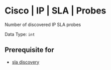 # Cisco | IP | SLA | Probes

Number of discovered IP SLA probes

Data Type: `int`

## Prerequisite for

 - [sla discovery](../discovery-reference/box/sla.md)
